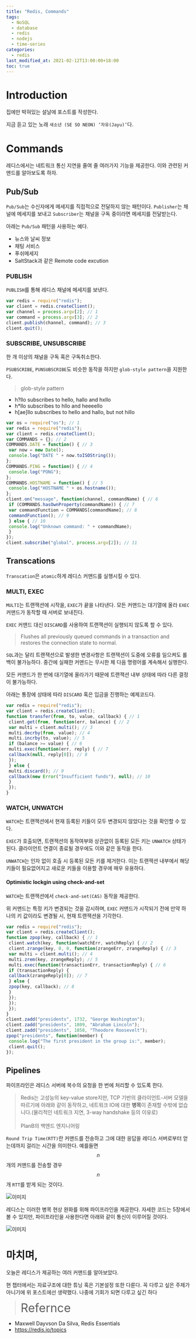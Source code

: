```yaml
---
title: "Redis, Commands"
tags:
  - NoSQL
  - database
  - redis
  - nodejs
  - time-series
categories:
  - redis
last_modified_at: 2021-02-12T13:00:00+18:00
toc: true
---
```

<script type="text/javascript"
src="https://cdn.mathjax.org/mathjax/latest/MathJax.js?config=TeX-AMS_HTML">
</script>


# Introduction

집에만 박혀있는 설날에 포스트를 작성한다.

지금 듣고 있는 노래 `새소년 (SE SO NEON) ‘자유(Jayu)’`다.

# Commands

레디스에서는 네트워크 통신 지연을 줄여 줄 여러가지 기능을 제공한다. 이와 관련된 커맨드를 알아보도록 하자.

## Pub/Sub

`Pub/Sub`는 수신자에게 메세지를 직접적으로 전달하지 않는 패턴이다. `Publisher`는 채널에 메세지를 보내고 `Subscriber`는 채널을 구독 중이라면 메세지를 전달받는다.

아래는 `Pub/Sub` 패턴을 사용하는 예다.
- 뉴스와 날씨 정보
- 채팅 서비스
- 푸쉬메세지
- SaltStack과 같은 Remote code excution


### PUBLISH

`PUBLISH`를 통해 레디스 채널에 메세지를 보낸다.

```javascript
var redis = require("redis");
var client = redis.createClient();
var channel = process.argv[2]; // 1
var command = process.argv[3]; // 2
client.publish(channel, command); // 3
client.quit();
```

### SUBSCRIBE, UNSUBSCRIBE

한 개 이상의 채널을 구독 혹은 구독취소한다.

`PSUBSCRIBE`, `PUNSUBSCRIBE`도 비슷한 동작을 하지만 `glob-style pattern`을 지원한다.

>glob-style pattern
- h?llo subscribes to hello, hallo and hxllo
- h*llo subscribes to hllo and heeeello
- h[ae]llo subscribes to hello and hallo, but not hillo

```javascript
var os = require("os"); // 1
var redis = require("redis");
var client = redis.createClient();
var COMMANDS = {}; // 2
COMMANDS.DATE = function() { // 3
 var now = new Date();
 console.log("DATE " + now.toISOString());
};
COMMANDS.PING = function() { // 4
 console.log("PONG");
};
COMMANDS.HOSTNAME = function() { // 5
 console.log("HOSTNAME " + os.hostname());
};
client.on("message", function(channel, commandName) { // 6
 if (COMMANDS.hasOwnProperty(commandName)) { // 7
 var commandFunction = COMMANDS[commandName]; // 8
 commandFunction(); // 9
 } else { // 10
 console.log("Unknown command: " + commandName);
 }
});
client.subscribe("global", process.argv[2]); // 11
```

## Transcations

`Transcation`은 `atomic`하게 레디스 커맨드를 실행시킬 수 있다.

### MULTI, EXEC

`MULTI`는 트랜잭션에 시작을, `EXEC`가 끝을 나타낸다.
모든 커맨드는 대기열에 올라 `EXEC` 커맨드가 동작할 때 서버로 보내진다.

`EXEC` 커맨드 대신 `DISCARD`를 사용하여 트랜잭션이 실행되지 않도록 할 수 있다.

>Flushes all previously queued commands in a transaction and restores the connection state to normal.

`SQL`과는 달리 트랜잭션으로 발생한 변경사항은 트랜잭션이 도중에 오류를 일으켜도 롤백이 불가능하다.
중간에 실패한 커맨드는 무시한 체 다음 명령어를 계속해서 실행한다.

모든 커맨드가 한 번에 대기열에 올라가기 때문에 트랜잭션 내부 상태에 따라 다른 결정이 불가능하다.

아래는 통장에 상태에 따라 `DISCARD` 혹은 입금을 진행하는 예제코드다.

```javascript
var redis = require("redis");
var client = redis.createClient();
function transfer(from, to, value, callback) { // 1
 client.get(from, function(err, balance) { // 2
 var multi = client.multi(); // 3
 multi.decrby(from, value); // 4
 multi.incrby(to, value); // 5
 if (balance >= value) { // 6
 multi.exec(function(err, reply) { // 7
 callback(null, reply[0]); // 8
 });
 } else {
 multi.discard(); // 9
 callback(new Error("Insufficient funds"), null); // 10
 }
 });
}
```

### WATCH, UNWATCH

`WATCH`는 트랜잭션에서 현재 등록된 키들이 모두 변경되지 않았다는 것을 확인할 수 있다.

`EXEC`가 호출되면, 트랜잭션의 동작여부와 상관없이 등록된 모든 키는 `UNWATCH` 상태가 된다.
클라이언트 연결이 종료될 경우에도 이와 같은 동작을 한다.

`UNWATCH`는 인자 없이 호출 시 등록된 모든 키를 제거한다. 이는 트랜잭션 내부에서 해당 키들이 필요없어지고 새로운 키들을 이용할 경우에 매우 유용하다.

#### Optimistic lockgin using check-and-set

`WATCH`는 트랜잭션에서 `check-and-set(CAS)` 동작을 제공한다.

위 커맨드는 특정 키가 변경되는 것을 감시하며, `EXEC` 커맨드가 시작되기 전에 만약 하나의 키 값이라도 변경될 시, 현재 트랜잭션을 기각한다.

```javascript
var redis = require("redis");
var client = redis.createClient();
function zpop(key, callback) { // 1
 client.watch(key, function(watchErr, watchReply) { // 2
 client.zrange(key, 0, 0, function(zrangeErr, zrangeReply) { // 3
 var multi = client.multi(); // 4
 multi.zrem(key, zrangeReply); // 5
 multi.exec(function(transactionErr, transactionReply) { // 6
 if (transactionReply) {
 callback(zrangeReply[0]); // 7
 } else {
 zpop(key, callback); // 8
 }
 });
 });
 });
}
client.zadd("presidents", 1732, "George Washington");
client.zadd("presidents", 1809, "Abraham Lincoln");
client.zadd("presidents", 1858, "Theodore Roosevelt");
zpop("presidents", function(member) {
 console.log("The first president in the group is:", member);
 client.quit();
});
```

## Pipelines

파이프라인은 레디스 서버에 복수의 요청을 한 번에 처리할 수 있도록 한다.

>Redis는 고성능의 key-value store지만, TCP 기반의 클라이언트-서버 모델을 따르기에 아래와 같이 동작하고, 네트워크 IO에 대한 **병목**이 존재할 수밖에 없습니다.(물리적인 네트워크 지연, 3-way handshake 등의 이유로)<br><br>PlanB의 백엔드 엔지니어링

`Round Trip Time(RTT)`란 커맨드를 전송하고 그에 대한 응답을 레디스 서버로부터 얻는데까지 걸리는 시간을 의미한다. 예를들면 $$n$$개의 커맨드를 전송할 경우 $$n$$개 `RTT`를 받게 되는 것이다.

![이미지](/assets/images/redis_connection_without_pipeline.PNG)

레디스는 이러한 병목 현상 완화를 위해 파이프라인을 제공한다. 자세한 코드는 5장에서 볼 수 있지만, 파이프라인을 사용한다면 아래와 같이 통신이 이루어질 것이다.

![이미지](/assets/images/redis_connection_with_pipeline.PNG)

# 마치며,

오늘은 레디스가 제공하는 여러 커맨드를 알아보았다.

현 챕터에서는 자료구조에 대한 튜닝 혹은 기본설정 또한 다룬다. 꼭 다루고 싶은 주제가 아니기에 위 포스트에선 생략했다. 나중에 기회가 되면 다루고 싶긴 하다

><font size="6">Refernce</font>
- Maxwell Dayvson Da Silva, Redis Essentials
- https://redis.io/topics
